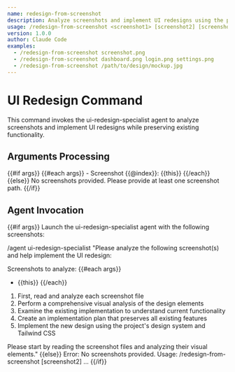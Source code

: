 ```yaml
---
name: redesign-from-screenshot
description: Analyze screenshots and implement UI redesigns using the project's design system and Tailwind CSS
usage: /redesign-from-screenshot <screenshot1> [screenshot2] [screenshot3] ...
version: 1.0.0
author: Claude Code
examples:
  - /redesign-from-screenshot screenshot.png
  - /redesign-from-screenshot dashboard.png login.png settings.png
  - /redesign-from-screenshot /path/to/design/mockup.jpg
---
```


# UI Redesign Command

This command invokes the ui-redesign-specialist agent to analyze screenshots and implement UI redesigns while preserving existing functionality.

## Arguments Processing
{{#if args}}
  {{#each args}}
    - Screenshot {{@index}}: {{this}}
  {{/each}}
{{else}}
  No screenshots provided. Please provide at least one screenshot path.
{{/if}}

## Agent Invocation

{{#if args}}
Launch the ui-redesign-specialist agent with the following screenshots:

/agent ui-redesign-specialist "Please analyze the following screenshot(s) and help implement the UI redesign:

Screenshots to analyze:
{{#each args}}
- {{this}}
{{/each}}

1. First, read and analyze each screenshot file
2. Perform a comprehensive visual analysis of the design elements
3. Examine the existing implementation to understand current functionality
4. Create an implementation plan that preserves all existing features
5. Implement the new design using the project's design system and Tailwind CSS

Please start by reading the screenshot files and analyzing their visual elements."
{{else}}
Error: No screenshots provided. Usage: /redesign-from-screenshot <screenshot1> [screenshot2] ...
{{/if}}